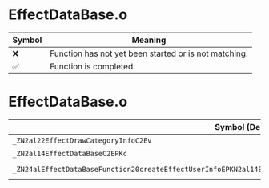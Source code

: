 # EffectDataBase.o
| Symbol | Meaning 
| ------------- | ------------- 
| :x: | Function has not yet been started or is not matching. 
| :white_check_mark: | Function is completed. 


# EffectDataBase.o
| Symbol (Demangled) | Symbol (Mangled) | Decompiled? |
| ------------- |  ------------- | ------------- |
| `_ZN2al22EffectDrawCategoryInfoC2Ev` | `al::EffectDrawCategoryInfo::EffectDrawCategoryInfo(void)` | :white_check_mark: |
| `_ZN2al14EffectDataBaseC2EPKc` | `al::EffectDataBase::EffectDataBase(char const*)` | :white_check_mark: |
| `_ZN24alEffectDataBaseFunction20createEffectUserInfoEPKN2al14EffectDataBaseEPKNS0_8ResourceERKN4sead14SafeStringBaseIcEE` | `alEffectDataBaseFunction::createEffectUserInfo(al::EffectDataBase const*,al::Resource const*,sead::SafeStringBase<char> const&)` | :white_check_mark: |
